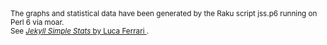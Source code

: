 <small>
The graphs and statistical data have been generated
by the Raku
script  jss.p6 running on Perl 6 via moar.
<br/>
See <a href="https://github.com/fluca1978/jekyll-simple-stats" target="_new">
       <i>Jekyll Simple Stats</i>
    </a>
<a href="https://fluca1978.github.io" target="_new">
    by Luca Ferrari
</a>
.
</small>
